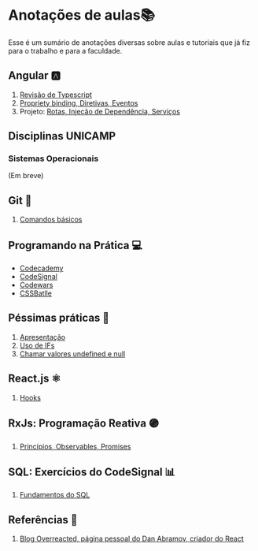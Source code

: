 # Anotações de aulas📚
Esse é um sumário de anotações diversas sobre aulas e tutoriais que já fiz para o trabalho e para a faculdade. 

 ## Angular 🅰️	
 1. [Revisão de Typescript](https://github.com/NatSatie/notasDeAula/blob/main/angular/angular_part1.md)
 2. [Propriety binding, Diretivas, Eventos](https://github.com/NatSatie/notasDeAula/blob/main/angular/angular_part2.md)
 3. Projeto: [Rotas, Injeção de Dependência, Serviços](https://github.com/NatSatie/notasDeAula/blob/main/angular/angular_part3.md)

## Disciplinas UNICAMP

### Sistemas Operacionais
(Em breve)

## Git 🐙
 
 1. [Comandos básicos](https://github.com/NatSatie/notasDeAula/blob/main/git.md)

## Programando na Prática 💻

 - [Codecademy](https://www.codecademy.com/)
 - [CodeSignal](https://app.codesignal.com/arcade)
 - [Codewars](https://www.codewars.com/)
 - [CSSBatlle](https://cssbattle.dev/)

## Péssimas práticas 🙋
 
 1. [Apresentação](https://github.com/NatSatie/TechNotes/blob/main/badPractises/summary.md)
 2. [Uso de IFs](https://github.com/NatSatie/TechNotes/blob/main/badPractises/part1.md)
 3. [Chamar valores undefined e null](https://github.com/NatSatie/TechNotes/blob/main/badPractises/part2.md)
 
## React.js ⚛️
 
 1. [Hooks](https://github.com/NatSatie/notasDeAula/blob/main/react/hooks.md)
 
## RxJs: Programação Reativa 🟣
  
 1. [Princípios, Observables, Promises](https://github.com/NatSatie/notasDeAula/blob/main/RxJS.md)
 
## SQL: Exercícios do CodeSignal 📊

 1. [Fundamentos do SQL](https://github.com/NatSatie/StudyNotes/blob/main/sql/part1.md)

## Referências 🔖

 1. [Blog Overreacted, página pessoal do Dan Abramov, criador do React](https://overreacted.io/)

